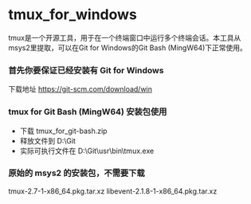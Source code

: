 # tmux_for_windows
tmux是一个开源工具，用于在一个终端窗口中运行多个终端会话。本工具从msys2里提取，可以在Git for Windows的Git Bash (MingW64)下正常使用。

### 首先你要保证已经安装有 Git for Windows
下载地址 https://git-scm.com/download/win

### tmux for Git Bash (MingW64) 安装包使用
- 下载  tmux_for_git-bash.zip
- 释放文件到 D:\Git
- 实际可执行文件在 D:\Git\usr\bin\tmux.exe

### 原始的 msys2 的安装包，不需要下载
  tmux-2.7-1-x86_64.pkg.tar.xz
  libevent-2.1.8-1-x86_64.pkg.tar.xz
